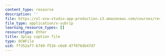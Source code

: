 ```yaml
---
content_type: resource
description: ''
file: https://ol-ocw-studio-app-production.s3.amazonaws.com/courses/res-18-009-learn-differential-equations-up-close-with-gilbert-strang-and-cleve-moler-fall-2015/ff352af7b749f51bc6e8d7f076db47d7_x0Ap2kDsGRQ.srt
file_type: application/x-subrip
learning_resource_types: []
resourcetype: Other
title: 3play caption file
type: OCWFile
uid: ff352af7-b749-f51b-c6e8-d7f076db47d7
---
```

